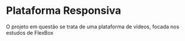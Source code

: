 # Plataforma Responsiva

O projeto em questão se trata de uma plataforma de vídeos, focada nos estudos de FlexBox
